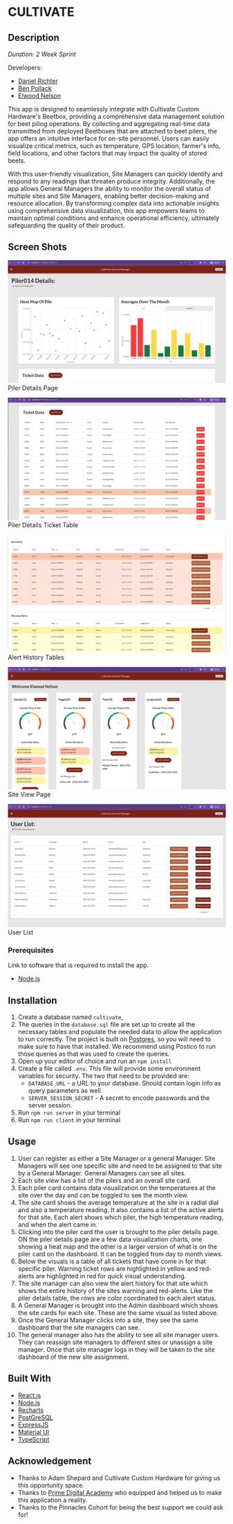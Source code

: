 # CULTIVATE

## Description

_Duration: 2 Week Sprint_

Developers:
- [Daniel Richter](https://www.github.com/danielmrichter)
- [Ben Pollack](https://www.github.com/bpol87)
- [Elwood Nelson](https://www.github.com/mntokijabe)

This app is designed to seamlessly integrate with Cultivate Custom Hardware's Beetbox, providing a comprehensive data management solution for beet piling operations. By collecting and aggregating real-time data transmitted from deployed Beetboxes that are attached to beet pilers, the app offers an intuitive interface for on-site personnel. Users can easily visualize critical metrics, such as temperature, GPS location, farmer's info, field locations, and other factors that may impact the quality of stored beets.

With this user-friendly visualization, Site Managers can quickly identify and respond to any readings that threaten produce integrity. Additionally, the app allows General Managers the ability to monitor the overall status of multiple sites and Site Managers, enabling better decision-making and resource allocation. By transforming complex data into actionable insights using comprehensive data visualization, this app empowers teams to maintain optimal conditions and enhance operational efficiency, ultimately safeguarding the quality of their product.


## Screen Shots
![Piler Details](./public/Piler-Details.png)
Piler Details Page

![Piler Details Ticket Table](./public/Piler-Details-Tickets.png)
Piler Details Ticket Table

![Alert History](./public/Alert-History-Tables.png)
Alert History Tables

![Site View](./public/Site-View.png)
Site View Page

![User List](./public/User-List.png)
User List

### Prerequisites

Link to software that is required to install the app.

- [Node.js](https://nodejs.org/en/)

## Installation

1. Create a database named `cultivate`,
2. The queries in the `database.sql` file are set up to create all the necessary tables and populate the needed data to allow the application to run correctly. The project is built on [Postgres](https://www.postgresql.org/download/), so you will need to make sure to have that installed. We recommend using Postico to run those queries as that was used to create the queries.
3. Open up your editor of choice and run an `npm install`
4. Create a file called `.env`. This file will provide some environment variables for security. The two that need to be provided are:
    - `DATABASE_URL` - a URL to your database. Should contain login info as query parameters as well.
    - `SERVER_SESSION_SECRET` - A secret to encode passwords and the server session.
4. Run `npm run server` in your terminal
5. Run `npm run client` in your terminal

## Usage
1. User can register as either a Site Manager or a general Manager. Site Managers will see one specific site and need to be assigned to that site by a General Manager. General Managers can see all sites.
2. Each site view has a list of the pilers and an overall site card.
3. Each piler card contains data visualization on the temperatures at the site over the day and can be toggled to see the month view.
4. The site card shows the average temperature at the site in a radial dial and also a temperature reading. It also contains a list of the active alerts for that site. Each alert shows which piler, the high temperature reading, and when the alert came in. 
5. Clicking into the piler card the user is brought to the piler details page. ON the piler details page are a few data visualization charts, one showing a heat map and the other is a larger version of what is on the piler card on the dashboard. It can be toggled from day to month views. 
6. Below the visuals is a table of all tickets that have come in for that specific piler. Warning ticket rows are highlighted in yellow and red-alerts are highlighted in red for quick visual understanding.
7. The site manager can also view the alert history for that site which shows the entire history of the sites warning and red-alerts. Like the piler details table, the rows are color coordinated to each alert status.
8. A General Manager is brought into the Admin dashboard which shows the site cards for each site. These are the same visual as listed above. 
9. Once the General Manager clicks into a site, they see the same dashboard that the site managers can see. 
10. The general manager also has the ability to see all site manager users. They can reassign site managers to different sites or unassign a site manager. Once that site manager logs in they will be taken to the site dashboard of the new site assignment. 

## Built With

- [React.js](https://react.dev/)
- [Node.js](https://nodejs.org/en)
- [Recharts](https://recharts.org/en-US)
- [PostGreSQL](https://www.postgresql.org/)
- [ExpressJS](https://expressjs.com/)
- [Material UI](https://mui.com/material-ui/)
- [TypeScript](https://www.typescriptlang.org/)

## Acknowledgement
- Thanks to Adam Shepard and Cultivate Custom Hardware for giving us this opportunity space.
- Thanks to [Prime Digital Academy](www.primeacademy.io) who equipped and helped us to make this application a reality.
- Thanks to the Pinnacles Cohort for being the best support we could ask for!
